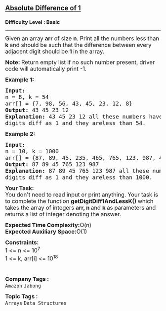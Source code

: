 <h2><a href="https://practice.geeksforgeeks.org/problems/absolute-difference-11156/1?page=3&difficulty[]=-1&category[]=Arrays&sortBy=submissions">Absolute Difference of 1</a></h2><h3>Difficulty Level : Basic</h3><hr><div class="problems_problem_content__Xm_eO"><p><span style="font-size:18px">Given an array <strong>arr</strong> of size <strong>n</strong>. Print all the numbers less than <strong>k&nbsp;</strong>and should be such that the difference between every adjacent digit should be <strong>1&nbsp;</strong>in the array.</span></p>

<p><span style="font-size:18px"><strong>Note: </strong>Return empty list if no such number present, driver code will automatically print -1.</span></p>

<p><span style="font-size:18px"><strong>Example 1:</strong></span></p>

<pre><span style="font-size:18px"><strong>Input:
</strong>n = 8, k = 54
arr[] = {7, 98, 56, 43, 45, 23, 12, 8}
<strong>Output:</strong> 43 45 23 12
<strong>Explanation:</strong> 43 45 23 12 all these numbers have adjacent 
digits diff as 1 and they areless than 54.</span></pre>

<p><span style="font-size:18px"><strong>Example 2:</strong></span></p>

<pre><span style="font-size:18px"><strong>Input:
</strong>n = 10, k = 1000
arr[] = {87, 89, 45, 235, 465, 765, 123, 987, 499, 655}
<strong>Output:</strong> 87 89 45 765 123 987
<strong>Explanation:</strong> 87 89 45 765 123 987 all these numbers have adjacent
digits diff as 1 and they areless than 1000.</span>
</pre>

<p><span style="font-size:18px"><strong>Your Task:</strong><br>
You don't need to read input or print anything. Your task is to complete the function&nbsp;<strong>getDigitDiff1AndLessK()&nbsp;</strong>which takes the array of integers&nbsp;<strong>arr, n&nbsp;</strong>and&nbsp;<strong>k&nbsp;</strong>as parameters and returns a list of integer denoting the answer.</span></p>

<p><span style="font-size:18px"><strong>Expected Time Complexity:</strong>O(n)<br>
<strong>Expected Auxiliary Space:</strong>O(1)</span></p>

<p><span style="font-size:18px"><strong>Constraints:</strong><br>
1 &lt;= n &lt;= 10<sup>7</sup><br>
1 &lt;= k, arr[i] &lt;= 10<sup>18</sup></span></p>

<p>&nbsp;</p>
</div><p><span style=font-size:18px><strong>Company Tags : </strong><br><code>Amazon</code>&nbsp;<code>Jabong</code>&nbsp;<br><p><span style=font-size:18px><strong>Topic Tags : </strong><br><code>Arrays</code>&nbsp;<code>Data Structures</code>&nbsp;